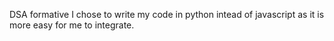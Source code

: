 DSA formative
I chose to write my code in python intead of javascript as it is more easy for me to integrate.